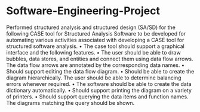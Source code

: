 # Software-Engineering-Project
Performed structured analysis and structured design (SA/SD) for the following CASE 
tool for Structured Analysis Software to be developed for automating various 
activities associated with developing a CASE tool for structured software analysis. 
• The case tool should support a graphical interface and the following 
features. 
• The user should be able to draw bubbles, data stores, and entities and 
  connect them using data flow arrows. The data flow arrows are annotated 
  by the corresponding data names.
• Should support editing the data flow diagram.
• Should be able to create the diagram hierarchically. The user should be 
able to determine balancing errors whenever required. 
• The software should be able to create the data dictionary automatically. 
• Should support printing the diagram on a variety of printers. 
• Should support querying the data items and function names. The 
diagrams matching the query should be shown.
